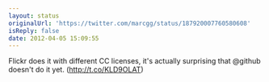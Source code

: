 ```yaml
---
layout: status
originalUrl: 'https://twitter.com/marcgg/status/187920007760580608'
isReply: false
date: 2012-04-05 15:09:55
---
```


Flickr does it with different CC licenses, it's actually surprising that @github doesn't do it yet. (http://t.co/KLD9OLAT)
